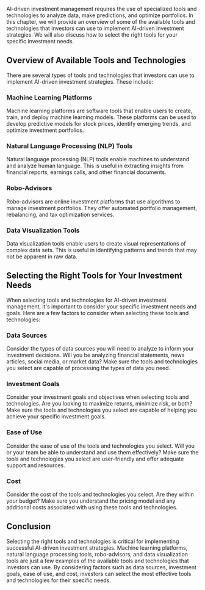 
AI-driven investment management requires the use of specialized tools and technologies to analyze data, make predictions, and optimize portfolios. In this chapter, we will provide an overview of some of the available tools and technologies that investors can use to implement AI-driven investment strategies. We will also discuss how to select the right tools for your specific investment needs.

Overview of Available Tools and Technologies
--------------------------------------------

There are several types of tools and technologies that investors can use to implement AI-driven investment strategies. These include:

### Machine Learning Platforms

Machine learning platforms are software tools that enable users to create, train, and deploy machine learning models. These platforms can be used to develop predictive models for stock prices, identify emerging trends, and optimize investment portfolios.

### Natural Language Processing (NLP) Tools

Natural language processing (NLP) tools enable machines to understand and analyze human language. This is useful in extracting insights from financial reports, earnings calls, and other financial documents.

### Robo-Advisors

Robo-advisors are online investment platforms that use algorithms to manage investment portfolios. They offer automated portfolio management, rebalancing, and tax optimization services.

### Data Visualization Tools

Data visualization tools enable users to create visual representations of complex data sets. This is useful in identifying patterns and trends that may not be apparent in raw data.

Selecting the Right Tools for Your Investment Needs
---------------------------------------------------

When selecting tools and technologies for AI-driven investment management, it's important to consider your specific investment needs and goals. Here are a few factors to consider when selecting these tools and technologies:

### Data Sources

Consider the types of data sources you will need to analyze to inform your investment decisions. Will you be analyzing financial statements, news articles, social media, or market data? Make sure the tools and technologies you select are capable of processing the types of data you need.

### Investment Goals

Consider your investment goals and objectives when selecting tools and technologies. Are you looking to maximize returns, minimize risk, or both? Make sure the tools and technologies you select are capable of helping you achieve your specific investment goals.

### Ease of Use

Consider the ease of use of the tools and technologies you select. Will you or your team be able to understand and use them effectively? Make sure the tools and technologies you select are user-friendly and offer adequate support and resources.

### Cost

Consider the cost of the tools and technologies you select. Are they within your budget? Make sure you understand the pricing model and any additional costs associated with using these tools and technologies.

Conclusion
----------

Selecting the right tools and technologies is critical for implementing successful AI-driven investment strategies. Machine learning platforms, natural language processing tools, robo-advisors, and data visualization tools are just a few examples of the available tools and technologies that investors can use. By considering factors such as data sources, investment goals, ease of use, and cost, investors can select the most effective tools and technologies for their specific needs.
